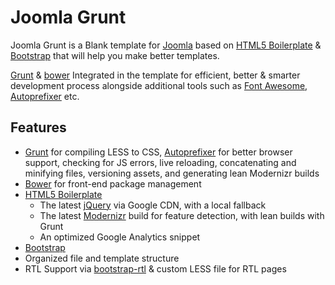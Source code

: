 Joomla Grunt
======
Joomla Grunt is a Blank template for [Joomla](http://www.joomla.org/) based on [HTML5 Boilerplate](http://html5boilerplate.com/) & [Bootstrap](http://getbootstrap.com/) that will help you make better templates.

[Grunt](http://gruntjs.com/) & [bower](http://bower.io/) Integrated in the template for efficient, better & smarter development process alongside additional tools such as [Font Awesome](http://fortawesome.github.io/Font-Awesome/), [Autoprefixer](https://github.com/nDmitry/grunt-autoprefixer) etc.

## Features

* [Grunt](http://roots.io/using-grunt-for-wordpress-theme-development/) for compiling LESS to CSS, [Autoprefixer](https://github.com/nDmitry/grunt-autoprefixer) for better browser support, checking for JS errors, live reloading, concatenating and minifying files, versioning assets, and generating lean Modernizr builds
* [Bower](http://bower.io/) for front-end package management
* [HTML5 Boilerplate](http://html5boilerplate.com/)
  * The latest [jQuery](http://jquery.com/) via Google CDN, with a local fallback
  * The latest [Modernizr](http://modernizr.com/) build for feature detection, with lean builds with Grunt
  * An optimized Google Analytics snippet
* [Bootstrap](http://getbootstrap.com/)
* Organized file and template structure
* RTL Support via [bootstrap-rtl](https://github.com/morteza/bootstrap-rtl) & custom LESS file for RTL pages

